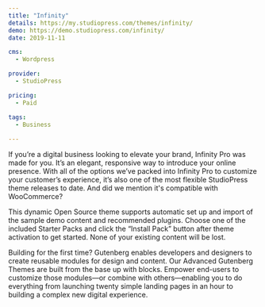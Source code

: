 ```yaml
---
title: "Infinity"
details: https://my.studiopress.com/themes/infinity/
demo: https://demo.studiopress.com/infinity/
date: 2019-11-11

cms: 
  - Wordpress

provider: 
  - StudioPress

pricing:
  - Paid

tags:
  - Business
  
---
```


If you’re a digital business looking to elevate your brand, Infinity Pro was made for you. It’s an elegant, responsive way to introduce your online presence. With all of the options we’ve packed into Infinity Pro to customize your customer’s experience, it’s also one of the most flexible StudioPress theme releases to date. And did we mention it's compatible with WooCommerce?

This dynamic Open Source theme supports automatic set up and import of the sample demo content and recommended plugins. Choose one of the included Starter Packs and click the “Install Pack” button after theme activation to get started. None of your existing content will be lost.

Building for the first time? Gutenberg enables developers and designers to create reusable modules for design and content. Our Advanced Gutenberg Themes are built from the base up with blocks. Empower end-users to customize those modules—or combine with others—enabling you to do everything from launching twenty simple landing pages in an hour to building a complex new digital experience.
